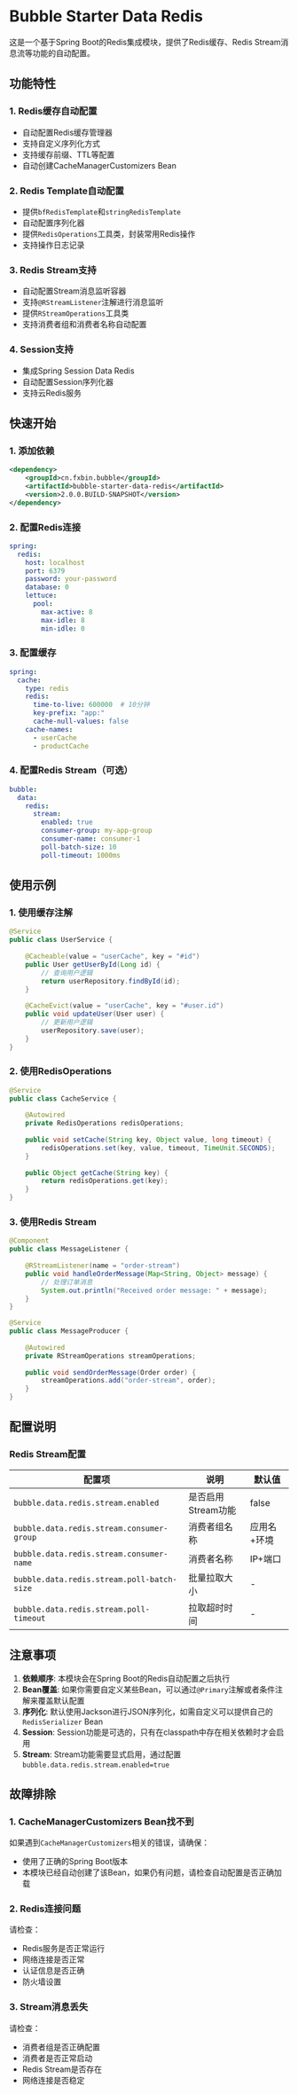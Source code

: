 # Bubble Starter Data Redis

这是一个基于Spring Boot的Redis集成模块，提供了Redis缓存、Redis Stream消息流等功能的自动配置。

## 功能特性

### 1. Redis缓存自动配置
- 自动配置Redis缓存管理器
- 支持自定义序列化方式
- 支持缓存前缀、TTL等配置
- 自动创建CacheManagerCustomizers Bean

### 2. Redis Template自动配置
- 提供`bfRedisTemplate`和`stringRedisTemplate`
- 自动配置序列化器
- 提供`RedisOperations`工具类，封装常用Redis操作
- 支持操作日志记录

### 3. Redis Stream支持
- 自动配置Stream消息监听容器
- 支持`@RStreamListener`注解进行消息监听
- 提供`RStreamOperations`工具类
- 支持消费者组和消费者名称自动配置

### 4. Session支持
- 集成Spring Session Data Redis
- 自动配置Session序列化器
- 支持云Redis服务

## 快速开始

### 1. 添加依赖

```xml
<dependency>
    <groupId>cn.fxbin.bubble</groupId>
    <artifactId>bubble-starter-data-redis</artifactId>
    <version>2.0.0.BUILD-SNAPSHOT</version>
</dependency>
```

### 2. 配置Redis连接

```yaml
spring:
  redis:
    host: localhost
    port: 6379
    password: your-password
    database: 0
    lettuce:
      pool:
        max-active: 8
        max-idle: 8
        min-idle: 0
```

### 3. 配置缓存

```yaml
spring:
  cache:
    type: redis
    redis:
      time-to-live: 600000  # 10分钟
      key-prefix: "app:"
      cache-null-values: false
    cache-names:
      - userCache
      - productCache
```

### 4. 配置Redis Stream（可选）

```yaml
bubble:
  data:
    redis:
      stream:
        enabled: true
        consumer-group: my-app-group
        consumer-name: consumer-1
        poll-batch-size: 10
        poll-timeout: 1000ms
```

## 使用示例

### 1. 使用缓存注解

```java
@Service
public class UserService {
    
    @Cacheable(value = "userCache", key = "#id")
    public User getUserById(Long id) {
        // 查询用户逻辑
        return userRepository.findById(id);
    }
    
    @CacheEvict(value = "userCache", key = "#user.id")
    public void updateUser(User user) {
        // 更新用户逻辑
        userRepository.save(user);
    }
}
```

### 2. 使用RedisOperations

```java
@Service
public class CacheService {
    
    @Autowired
    private RedisOperations redisOperations;
    
    public void setCache(String key, Object value, long timeout) {
        redisOperations.set(key, value, timeout, TimeUnit.SECONDS);
    }
    
    public Object getCache(String key) {
        return redisOperations.get(key);
    }
}
```

### 3. 使用Redis Stream

```java
@Component
public class MessageListener {
    
    @RStreamListener(name = "order-stream")
    public void handleOrderMessage(Map<String, Object> message) {
        // 处理订单消息
        System.out.println("Received order message: " + message);
    }
}

@Service
public class MessageProducer {
    
    @Autowired
    private RStreamOperations streamOperations;
    
    public void sendOrderMessage(Order order) {
        streamOperations.add("order-stream", order);
    }
}
```

## 配置说明

### Redis Stream配置

| 配置项 | 说明 | 默认值 |
|--------|------|--------|
| `bubble.data.redis.stream.enabled` | 是否启用Stream功能 | false |
| `bubble.data.redis.stream.consumer-group` | 消费者组名称 | 应用名+环境 |
| `bubble.data.redis.stream.consumer-name` | 消费者名称 | IP+端口 |
| `bubble.data.redis.stream.poll-batch-size` | 批量拉取大小 | - |
| `bubble.data.redis.stream.poll-timeout` | 拉取超时时间 | - |

## 注意事项

1. **依赖顺序**: 本模块会在Spring Boot的Redis自动配置之后执行
2. **Bean覆盖**: 如果你需要自定义某些Bean，可以通过`@Primary`注解或者条件注解来覆盖默认配置
3. **序列化**: 默认使用Jackson进行JSON序列化，如需自定义可以提供自己的`RedisSerializer` Bean
4. **Session**: Session功能是可选的，只有在classpath中存在相关依赖时才会启用
5. **Stream**: Stream功能需要显式启用，通过配置`bubble.data.redis.stream.enabled=true`

## 故障排除

### 1. CacheManagerCustomizers Bean找不到

如果遇到`CacheManagerCustomizers`相关的错误，请确保：
- 使用了正确的Spring Boot版本
- 本模块已经自动创建了该Bean，如果仍有问题，请检查自动配置是否正确加载

### 2. Redis连接问题

请检查：
- Redis服务是否正常运行
- 网络连接是否正常
- 认证信息是否正确
- 防火墙设置

### 3. Stream消息丢失

请检查：
- 消费者组是否正确配置
- 消费者是否正常启动
- Redis Stream是否存在
- 网络连接是否稳定
